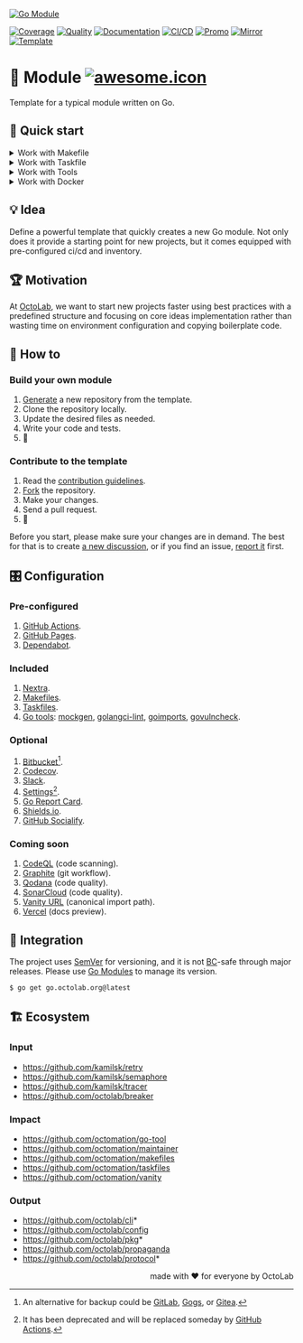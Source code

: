 [![Go Module][social.preview]][preview.config]

[![Coverage][coverage.icon]][coverage.page]
[![Quality][quality.icon]][quality.page]
[![Documentation][docs.icon]][docs.page]
[![CI/CD][build.icon]][build.page]
[![Promo][site.icon]][site.page]
[![Mirror][mirror.icon]][mirror.page]
[![Template][template.icon]][template.page]

# 🧩 Module [![awesome.icon]][awesome.page]

Template for a typical module written on Go.

## 🛫 Quick start

<details>
  <summary>Work with Makefile</summary>

```bash
$ make setup
$ make help

$ make find-todos
$ make test lint
$ TIMEOUT=5s make test-with-coverage
```

</details>
<details>
  <summary>Work with Taskfile</summary>

```bash
$ alias run=./Taskfile
$ run refresh
$ run help

$ run docs # === `run docs install -- build -- start`
$ run docs npm ci
$ run docs npm i nextra@latest

$ run tools go generate tools.go
$ run tools golangci-lint --version -- mockgen --version
$ run which goimports golangci-lint govulncheck mockgen
```

</details>
<details>
  <summary>Work with Tools</summary>

```bash
$ make tools
$ source bin/activate

$ which goimports
$ goimports -local $(go list -m) -w ./...
```

</details>
<details>
  <summary>Work with Docker</summary>

```bash
$ make go-1.11 # or go-1.12, etc.
/src# make go-env 2>/dev/null | grep GOVERSION
# GOVERSION:   1.11.13
/src# make test
```

</details>

## 💡 Idea

Define a powerful template that quickly creates a new Go module.
Not only does it provide a starting point for new projects,
but it comes equipped with pre-configured ci/cd and inventory.

## 🏆 Motivation

At [OctoLab][octolab.site], we want to start new projects faster using best practices
with a predefined structure and focusing on core ideas implementation
rather than wasting time on environment configuration and copying boilerplate code.

## 🤼‍ How to

### Build your own module

1. [Generate][action.generate] a new repository from the template.
2. Clone the repository locally.
3. Update the desired files as needed.
4. Write your code and tests.
5. 🚀

### Contribute to the template

1. Read the [contribution guidelines][docs.contrib].
2. [Fork][action.fork] the repository.
3. Make your changes.
4. Send a pull request.
5. 🤗

Before you start, please make sure your changes are in demand.
The best for that is to create [a new discussion][action.discuss],
or if you find an issue, [report it][action.issue] first.

## 🎛️ Configuration

### Pre-configured

1. [GitHub Actions](https://github.com/features/actions).
2. [GitHub Pages](https://pages.github.com).
3. [Dependabot](https://github.com/dependabot).

### Included

1. [Nextra](https://nextra.site).
2. [Makefiles](https://github.com/octomation/makefiles).
3. [Taskfiles](https://github.com/octomation/taskfiles).
4. [Go tools][egg]: [mockgen][], [golangci-lint][],
   [goimports][], [govulncheck][].

[mockgen]:          https://github.com/golang/mock
[govulncheck]:      https://github.com/golang/vuln
[egg]:              https://github.com/kamilsk/egg
[goimports]:        https://github.com/kamilsk/go-tools
[golangci-lint]:    https://github.com/kamilsk/golangci-lint

### Optional

1. [Bitbucket](https://bitbucket.org)[^1].
2. [Codecov](https://about.codecov.io).
3. [Slack](https://github.com/marketplace/slack-github).
4. [Settings](https://github.com/apps/settings)[^2].
5. [Go Report Card](https://goreportcard.com).
6. [Shields.io](https://shields.io).
7. [GitHub Socialify](https://socialify.git.ci).

[^1]: An alternative for backup could be [GitLab](https://about.gitlab.com),
[Gogs](https://gogs.io), or [Gitea](https://gitea.io).

[^2]: It has been deprecated and will be replaced someday by
[GitHub Actions](https://github.com/octomation/go-module/issues/56).

### Coming soon

1. [CodeQL](https://codeql.github.com) (code scanning).
2. [Graphite](https://graphite.dev) (git workflow).
3. [Qodana](https://qodana.cloud) (code quality).
4. [SonarCloud](https://sonarcloud.io) (code quality).
5. [Vanity URL](https://github.com/octomation/vanity) (canonical import path).
6. [Vercel](https://vercel.com) (docs preview).

## 🛬 Integration

The project uses [SemVer](https://semver.org) for versioning, and it is not
[BC][wiki.compat]-safe through major releases.
Please use [Go Modules][wiki.gomod] to manage its version.

```bash
$ go get go.octolab.org@latest
```

## 🏗️ Ecosystem

### Input

- https://github.com/kamilsk/retry
- https://github.com/kamilsk/semaphore
- https://github.com/kamilsk/tracer
- https://github.com/octolab/breaker

### Impact

- https://github.com/octomation/go-tool
- https://github.com/octomation/maintainer
- https://github.com/octomation/makefiles
- https://github.com/octomation/taskfiles
- https://github.com/octomation/vanity

### Output

- https://github.com/octolab/cli*
- https://github.com/octolab/config
- https://github.com/octolab/pkg*
- https://github.com/octolab/propaganda
- https://github.com/octolab/protocol*

<p align="right">made with ❤️ for everyone by OctoLab</p>

[social.preview]:   https://socialify.git.ci/octomation/go-module/image?description=1&font=Raleway&language=1&name=1&owner=1&pattern=Circuit%20Board&theme=Light
[preview.config]:   https://socialify.git.ci/octomation/go-module?description=1&font=Raleway&language=1&name=1&owner=1&pattern=Circuit%20Board&theme=Light
[preview.fallback]: https://repository-images.githubusercontent.com/190747443/299e9ada-7893-4eba-8cc0-9a29d3c53b83

[awesome.icon]:     https://awesome.re/mentioned-badge.svg
[awesome.page]:     https://awesome-go.com/project-layout/
[coverage.icon]:    https://codecov.io/gh/octomation/go-module/branch/main/graph/badge.svg
[coverage.page]:    https://codecov.io/gh/octomation/go-module
[quality.icon]:     https://goreportcard.com/badge/go.octolab.org/template/module
[quality.page]:     https://goreportcard.com/report/go.octolab.org/template/module
[docs.icon]:        https://pkg.go.dev/badge/go.octolab.org/template/module.svg
[docs.page]:        https://pkg.go.dev/go.octolab.org/template/module
[build.icon]:       https://img.shields.io/badge/ci%2Fcd-GitHub%20Actions-brightgreen
[build.page]:       https://github.com/octomation/go-module/actions
[site.icon]:        https://img.shields.io/badge/site-GitHub%20Pages-brightgreen
[site.page]:        https://go-module.octolab.org
[mirror.icon]:      https://img.shields.io/badge/mirror-Bitbucket-blue
[mirror.page]:      https://bitbucket.org/kamilsk/go-module
[template.icon]:    https://img.shields.io/badge/template-go--module-blue
[template.page]:    https://github.com/octomation/go-module

[action.discuss]:   https://github.com/octomation/go-module/discussions/new/choose
[action.fork]:      https://github.com/octomation/go-module/fork
[action.generate]:  https://github.com/octomation/go-module/generate
[action.issue]:     https://github.com/octomation/go-module/issues/new/choose
[docs.contrib]:     https://github.com/octomation/.github/blob/main/.github/CONTRIBUTING.md
[octolab.site]:     https://github.com/octolab
[wiki.compat]:      https://en.wikipedia.org/wiki/Backward_compatibility
[wiki.gomod]:       https://github.com/golang/go/wiki/Modules
